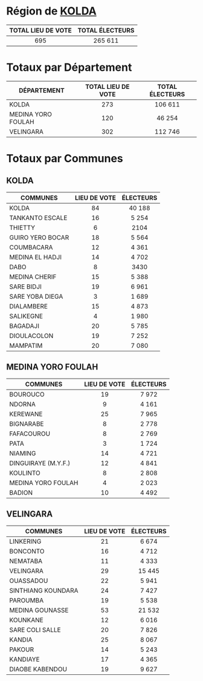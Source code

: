 # Région de [KOLDA](KOLDA.csv)

| TOTAL LIEU DE VOTE | TOTAL ÉLECTEURS |
|:----------------:|:-----------------:|
| 695 | 265 611 |

# Totaux par Département

| DÉPARTEMENT | TOTAL LIEU DE VOTE | TOTAL ÉLECTEURS |
| ------------ |:----------------:|:-----------------:|
| KOLDA | 273 | 106 611 |
| MEDINA YORO FOULAH | 120 | 46 254 |
| VELINGARA | 302 | 112 746 |

# Totaux par Communes

## KOLDA

| COMMUNES | LIEU DE VOTE | ÉLECTEURS |
| --------- |:-----:|:-----:|
| KOLDA | 84 | 40 188 |
| TANKANTO ESCALE | 16 | 5 254 |
| THIETTY | 6 | 2104 |
| GUIRO YERO BOCAR | 18 | 5 564 |
| COUMBACARA | 12 | 4 361 |
| MEDINA EL HADJI | 14 | 4 702 |
| DABO | 8 | 3430 |
| MEDINA CHERIF | 15 | 5 388 |
| SARE BIDJI | 19 | 6 961 |
| SARE YOBA DIEGA | 3 | 1 689 |
| DIALAMBERE | 15 | 4 873 |
| SALIKEGNE | 4 | 1 980 |
| BAGADAJI | 20 | 5 785 |
| DIOULACOLON | 19 | 7 252 |
| MAMPATIM | 20 | 7 080 |

## MEDINA YORO FOULAH

| COMMUNES | LIEU DE VOTE | ÉLECTEURS |
| --------- |:-----:|:-----:|
| BOUROUCO | 19 | 7 972 |
| NDORNA | 9 | 4 161 |
| KEREWANE | 25 | 7 965 |
| BIGNARABE | 8 | 2 778 |
| FAFACOUROU | 8 | 2 769 |
| PATA | 3 | 1 724 |
| NIAMING | 14 | 4 721 |
| DINGUIRAYE (M.Y.F.) | 12 | 4 841 |
| KOULINTO | 8 | 2 808 |
| MEDINA YORO FOULAH | 4 | 2 023 |
| BADION | 10 | 4 492 |

## VELINGARA

| COMMUNES | LIEU DE VOTE | ÉLECTEURS |
| --------- |:-----:|:-----:|
| LINKERING | 21 | 6 674 |
| BONCONTO | 16 | 4 712 |
| NEMATABA | 11 | 4 333 |
| VELINGARA | 29 | 15 445 |
| OUASSADOU | 22 | 5 941 |
| SINTHIANG KOUNDARA | 24 | 7 427 |
| PAROUMBA | 19 | 5 538 |
| MEDINA GOUNASSE | 53 | 21 532 |
| KOUNKANE | 12 | 6 016 |
| SARE COLI SALLE | 20 | 7 826 |
| KANDIA | 25 | 8 067 |
| PAKOUR | 14 | 5 243 |
| KANDIAYE | 17 | 4 365 |
| DIAOBE KABENDOU | 19 | 9 627 |

